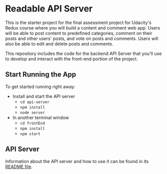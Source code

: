 # Readable API Server

This is the starter project for the final assessment project for Udacity's Redux course where you will build a content and comment web app. Users will be able to post content to predefined categories, comment on their posts and other users' posts, and vote on posts and comments. Users will also be able to edit and delete posts and comments.

This repository includes the code for the backend API Server that you'll use to develop and interact with the front-end portion of the project.

## Start Running the App

To get started running right away:

* Install and start the API server
    - `cd api-server`
    - `npm install`
    - `node server`
* In another terminal window
    - `cd frontEnd`
    - `npm install`
    - `npm start`

## API Server

Information about the API server and how to use it can be found in its [README file](api-server/README.md).
